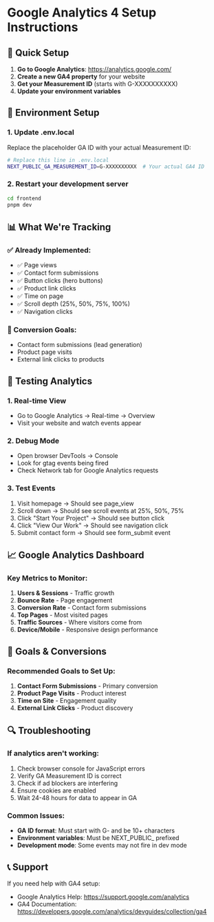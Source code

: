 # Google Analytics 4 Setup Instructions

## 🚀 Quick Setup

1. **Go to Google Analytics**: https://analytics.google.com/
2. **Create a new GA4 property** for your website
3. **Get your Measurement ID** (starts with G-XXXXXXXXXX)
4. **Update your environment variables**

## 📝 Environment Setup

### 1. Update .env.local
Replace the placeholder GA ID with your actual Measurement ID:

```bash
# Replace this line in .env.local
NEXT_PUBLIC_GA_MEASUREMENT_ID=G-XXXXXXXXXX  # Your actual GA4 ID
```

### 2. Restart your development server
```bash
cd frontend
pnpm dev
```

## 📊 What We're Tracking

### ✅ Already Implemented:
- ✅ Page views
- ✅ Contact form submissions
- ✅ Button clicks (hero buttons)
- ✅ Product link clicks
- ✅ Time on page
- ✅ Scroll depth (25%, 50%, 75%, 100%)
- ✅ Navigation clicks

### 🎯 Conversion Goals:
- Contact form submissions (lead generation)
- Product page visits
- External link clicks to products

## 🔧 Testing Analytics

### 1. Real-time View
- Go to Google Analytics → Real-time → Overview
- Visit your website and watch events appear

### 2. Debug Mode
- Open browser DevTools → Console
- Look for gtag events being fired
- Check Network tab for Google Analytics requests

### 3. Test Events
1. Visit homepage → Should see page_view
2. Scroll down → Should see scroll events at 25%, 50%, 75%
3. Click "Start Your Project" → Should see button click
4. Click "View Our Work" → Should see navigation click
5. Submit contact form → Should see form_submit event

## 📈 Google Analytics Dashboard

### Key Metrics to Monitor:
1. **Users & Sessions** - Traffic growth
2. **Bounce Rate** - Page engagement
3. **Conversion Rate** - Contact form submissions
4. **Top Pages** - Most visited pages
5. **Traffic Sources** - Where visitors come from
6. **Device/Mobile** - Responsive design performance

## 🎯 Goals & Conversions

### Recommended Goals to Set Up:
1. **Contact Form Submissions** - Primary conversion
2. **Product Page Visits** - Product interest
3. **Time on Site** - Engagement quality
4. **External Link Clicks** - Product discovery

## 🔍 Troubleshooting

### If analytics aren't working:
1. Check browser console for JavaScript errors
2. Verify GA Measurement ID is correct
3. Check if ad blockers are interfering
4. Ensure cookies are enabled
5. Wait 24-48 hours for data to appear in GA

### Common Issues:
- **GA ID format**: Must start with G- and be 10+ characters
- **Environment variables**: Must be NEXT_PUBLIC_ prefixed
- **Development mode**: Some events may not fire in dev mode

## 📞 Support

If you need help with GA4 setup:
- Google Analytics Help: https://support.google.com/analytics
- GA4 Documentation: https://developers.google.com/analytics/devguides/collection/ga4
